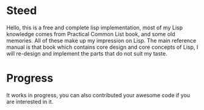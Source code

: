 # Steed
Hello, this is a free and complete lisp implementation, most of my Lisp knowledge comes from Practical Common List book,
and some old memories. All of these make up my impression on Lisp.
The main reference manual is that book which contains core design and core concepts of Lisp,
I will re-design and implement the parts that do not suit my taste.

# Progress
It works in progress, you can also contributed your awesome code if you are interested in it.